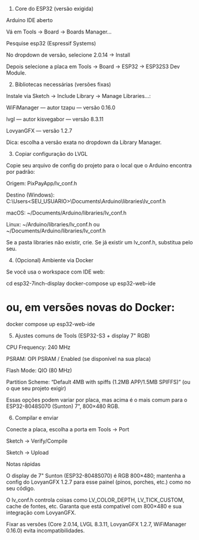 1) Core do ESP32 (versão exigida)

Arduino IDE aberto

Vá em Tools → Board → Boards Manager…

Pesquise esp32 (Espressif Systems)

No dropdown de versão, selecione 2.0.14 → Install

Depois selecione a placa em Tools → Board → ESP32 → ESP32S3 Dev Module.

2) Bibliotecas necessárias (versões fixas)

Instale via Sketch → Include Library → Manage Libraries…:

WiFiManager — autor tzapu — versão 0.16.0

lvgl — autor kisvegabor — versão 8.3.11

LovyanGFX — versão 1.2.7

Dica: escolha a versão exata no dropdown da Library Manager.

3) Copiar configuração do LVGL

Copie seu arquivo de config do projeto para o local que o Arduino encontra por padrão:

Origem: PixPayApp/lv_conf.h

Destino (Windows):
C:\Users\<SEU_USUARIO>\Documents\Arduino\libraries\lv_conf.h

macOS: ~/Documents/Arduino/libraries/lv_conf.h

Linux: ~/Arduino/libraries/lv_conf.h ou ~/Documents/Arduino/libraries/lv_conf.h

Se a pasta libraries não existir, crie. Se já existir um lv_conf.h, substitua pelo seu.

4) (Opcional) Ambiente via Docker

Se você usa o workspace com IDE web:

cd esp32-7inch-display
docker-compose up esp32-web-ide
# ou, em versões novas do Docker:
docker compose up esp32-web-ide

5) Ajustes comuns de Tools (ESP32-S3 + display 7" RGB)

CPU Frequency: 240 MHz

PSRAM: OPI PSRAM / Enabled (se disponível na sua placa)

Flash Mode: QIO (80 MHz)

Partition Scheme: “Default 4MB with spiffs (1.2MB APP/1.5MB SPIFFS)” (ou o que seu projeto exigir)

Essas opções podem variar por placa, mas acima é o mais comum para o ESP32-8048S070 (Sunton) 7", 800×480 RGB.

6) Compilar e enviar

Conecte a placa, escolha a porta em Tools → Port

Sketch → Verify/Compile

Sketch → Upload

Notas rápidas

O display de 7" Sunton (ESP32-8048S070) é RGB 800×480; mantenha a config do LovyanGFX 1.2.7 para esse painel (pinos, porches, etc.) como no seu código.

O lv_conf.h controla coisas como LV_COLOR_DEPTH, LV_TICK_CUSTOM, cache de fontes, etc. Garanta que está compatível com 800×480 e sua integração com LovyanGFX.

Fixar as versões (Core 2.0.14, LVGL 8.3.11, LovyanGFX 1.2.7, WiFiManager 0.16.0) evita incompatibilidades.
